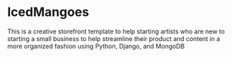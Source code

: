 # IcedMangoes
This is a creative storefront template to help starting artists who are new to starting a small business to help streamline their product and content in a more organized fashion using Python, Django, and MongoDB
